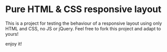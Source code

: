 # Pure HTML & CSS responsive layout
This is a project for testing the behaviour of a responsive layout using only HTML and CSS, no JS or jQuery.
Feel free to fork this project and adapt to yours!

enjoy it!
